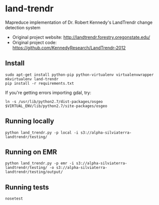 land-trendr
===========
Mapreduce implementation of Dr. Robert Kennedy's LandTrendr change detection system

 * Original project website: http://landtrendr.forestry.oregonstate.edu/
 * Original project code: https://github.com/KennedyResearch/LandTrendr-2012

Install
-------
    sudo apt-get install python-pip python-virtualenv virtualenvwrapper
    mkvirtualenv land-trendr
    pip install -r requirements.txt

If you're getting errors importing gdal, try:

    ln -s /usr/lib/python2.7/dist-packages/osgeo $VIRTUAL_ENV/lib/python2.7/site-packages/osgeo

Running locally
---------------
    python land_trendr.py -p local -i s3://alpha-silviaterra-landtrendr/testing/

Running on EMR
--------------
    python land_trendr.py -p emr -i s3://alpha-silviaterra-landtrendr/testing/ -o s3://alpha-silviaterra-landtrendr/testing/output/

Running tests
-------------
    nosetest

